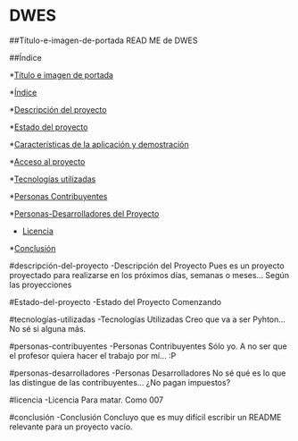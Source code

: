 # DWES
##Título-e-imagen-de-portada
READ ME  de DWES


##Índice

*[Título e imagen de portada](#Título-e-imagen-de-portada)

*[Índice](#índice)

*[Descripción del proyecto](#descripción-del-proyecto)

*[Estado del proyecto](#Estado-del-proyecto)

*[Características de la aplicación y demostración](#Características-de-la-aplicación-y-demostración)

*[Acceso al proyecto](#acceso-proyecto)

*[Tecnologías utilizadas](#tecnologías-utilizadas)

*[Personas Contribuyentes](#personas-contribuyentes)

*[Personas-Desarrolladores del Proyecto](#personas-desarrolladores)

* [Licencia](#licencia)

*[Conclusión](#conclusión)

#descripción-del-proyecto
-Descripción del Proyecto
Pues es un proyecto proyectado para realizarse en los próximos días, semanas o meses... Según las proyecciones

#Estado-del-proyecto
-Estado del Proyecto
Comenzando

#tecnologías-utilizadas
-Tecnologías Utilizadas
Creo que va a ser Pyhton... No sé si alguna más.

#personas-contribuyentes
-Personas Contribuyentes
Sólo yo. A no ser que el profesor quiera hacer el trabajo por mí... :P

#personas-desarrolladores
-Personas Desarrolladores
No sé qué es lo que las distingue de las contribuyentes... ¿No pagan impuestos?

#licencia
-Licencia
Para matar. Como 007

#conclusión
-Conclusión
Concluyo que es muy difícil escribir un README relevante para un proyecto vacío.


